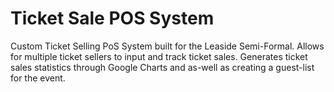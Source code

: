 # Ticket Sale POS System
Custom Ticket Selling PoS System built for the Leaside Semi-Formal. Allows for multiple ticket sellers to input and track ticket sales. Generates ticket sales statistics through Google Charts and as-well as creating a guest-list for the event.  
